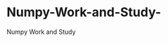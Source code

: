    # Numpy-Work-and-Study-
Numpy Work and Study 
                
                
              
                                  
                                    
                                                                                               
                                                                                                                                     
                     
                         
                       
                               
                                                                       
                                                       
                                 
                                          
              
                                                            
                           
                             
                                      
                               
            

